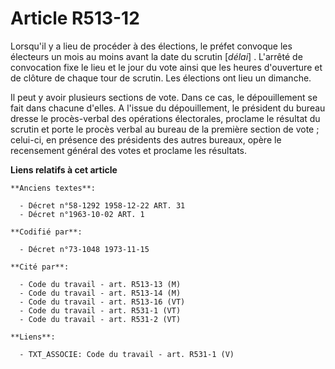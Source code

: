 # Article R513-12

Lorsqu'il y a lieu de procéder à des élections, le préfet convoque les électeurs un mois au moins avant la date du scrutin
[*délai*] . L'arrêté de convocation fixe le lieu et le jour du vote ainsi que les heures d'ouverture et de clôture de chaque
tour de scrutin. Les élections ont lieu un dimanche.

Il peut y avoir plusieurs sections de vote. Dans ce cas, le dépouillement se fait dans chacune d'elles. A l'issue du
dépouillement, le président du bureau dresse le procès-verbal des opérations électorales, proclame le résultat du scrutin et
porte le procès verbal au bureau de la première section de vote ; celui-ci, en présence des présidents des autres bureaux,
opère le recensement général des votes et proclame les résultats.

**Liens relatifs à cet article**

	**Anciens textes**:

	  - Décret n°58-1292 1958-12-22 ART. 31
	  - Décret n°1963-10-02 ART. 1

	**Codifié par**:

	  - Décret n°73-1048 1973-11-15

	**Cité par**:

	  - Code du travail - art. R513-13 (M)
	  - Code du travail - art. R513-14 (M)
	  - Code du travail - art. R513-16 (VT)
	  - Code du travail - art. R531-1 (VT)
	  - Code du travail - art. R531-2 (VT)

	**Liens**:

	  - TXT_ASSOCIE: Code du travail - art. R531-1 (V)
